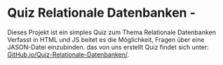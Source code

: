 # Quiz Relationale Datenbanken - 
Dieses Projekt ist ein simples Quiz zum Thema Relationale Datenbanken
Verfasst in HTML und JS beitet es die Möglichkeit, Fragen über eine JASON-Datei einzubinden. 
das von uns erstellt Quiz findet sich unter: [GitHub.io/Quiz-Relationale-Datenbanken/](https://sonkyro.github.io/Quiz-Relationale-Datenbanken/).
